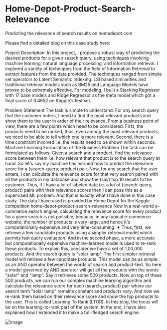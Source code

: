 # Home-Depot-Product-Search-Relevance
Predicting the relevance of search results on homedepot.com

Please find a detailed blog on this case study here: 

Project Description:
In this project, I propose a robust way of predicting the desired products for a given search query, using techniques involving machine learning, natural language processing, and information retrieval.
I explored a variety of techniques from the field of Information Retrieval to extract features from the data provided. The techniques ranged from simple set operators to Latent Semantic Indexing. LSI based similarities and traditional retrieval models such as BM25 and Language Models have proven to be extremely effective. For modeling, I built a Stacking Regressor with 17 base models and Ridge Regressor as the meta model which got a final score of 0.4652 on Kaggle's test set.

Problem Statement
The task is simple to understand. For any search query that the customer enters, I need to find the most relevant products and show them to the user in order of their relevance. From a business point of view, there are a few points which need to be considered. First, the products need to be ranked, thus, even among the most relevant products, we need to be able to tell which one is more relevant. Second, there is a time constraint involved i.e. the results need to be shown within seconds.
Machine Learning Formulation of the Business Problem
The task can be formulated as follows: Given a search and a product, find the relevance score between them i.e. how relevant that product is to the search query at hand. So let's say my machine has learned how to predict the relevance score for a (search-query, product) pair. Now, for any search that the user enters, I can calculate the relevance score for that very search paired with all the products in my database and show the (say) top 10 results to the customer.
Thus, if I have a lot of labeled data i.e. a lot of (search-query, product) pairs with their relevance scores then I can pose this as a supervised ML problem. And that is exactly what I have done in this case study. The data I have used is provided by Home Depot for the Kaggle competition home-depot-product-search-relevance
Now in a real-world e-commerce search engine, calculating the relevance score for every product for a given search is not possible, because, in any typical e-commerce website, the number of products is very large, and hence it's computationally expensive and very time-consuming.
✦ Thus, first, we retrieve a few candidate products using a simpler retrieval model which permits fast query evaluation. And in the second phase, a more accurate but computationally expensive machine-learned model is used to re-rank these products.
To explain this, consider we have a set of 1,00,000 products. And the search query is "solar lamp". The first simpler retrieval model will retrieve a few candidate products. This model can be as simple as an AND operator between the words of search and product-text. So here a model governed by AND operator will get all the products with the words "solar" and "lamp". Say it retrieves some 500 products. Now on top of these 500 products, we can run our complex machine learning algorithm and calculate the relevance score for each (search, product) pair where our search term "solar lamp" remains constant and products vary. And now we re-rank them based on their relevance score and show the top products to the user. This is called Learning To Rank (LTOR). In this blog, the focus will be on the learning-to-rank part of the system. In the end, I have also explained how I extended it to make a full-fledged search engine.

![image](https://user-images.githubusercontent.com/46672597/123036603-f7f93d00-d40a-11eb-968f-b60b546b1501.png)

